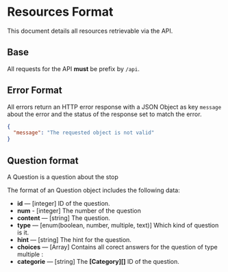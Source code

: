 # Resources Format

This document details all resources retrievable via the API.

## Base

All requests for the API **must** be prefix by `/api`.

## Error Format

All errors return an HTTP error response with a JSON Object as key `message` about the error and the status of the response set to match the error.

```json
{
  "message": "The requested object is not valid"
}
```

## Question format

A Question is a question about the stop

The format of an Question object includes the following data:

- **id** — [integer] ID of the question.
- **num** - [integer] The number of the question
- **content** — [string] The question.
- **type** — [enum(boolean, number, multiple, text)] Which kind of question is it.
- **hint** — [string] The hint for the question.
- **choices** — [Array<string>] Contains all corect answers for the question of type multiple :
- **categorie** — [string] The **[Category][]** ID of the question.

[question]: ./formats.md#question-format
